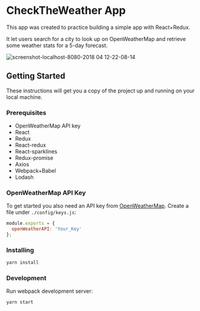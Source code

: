# CheckTheWeather App

This app was created to practice building a simple app with React+Redux.

It let users search for a city to look up on OpenWeatherMap and retrieve some weather stats for a 5-day forecast.

![screenshot-localhost-8080-2018 04 12-22-08-14](https://user-images.githubusercontent.com/21099219/38679554-064bcc24-3e9f-11e8-9c63-2663e03dd169.png)

## Getting Started

These instructions will get you a copy of the project up and running on your local machine.

### Prerequisites

* OpenWeatherMap API key
* React
* Redux
* React-redux
* React-sparklines
* Redux-promise
* Axios
* Webpack+Babel
* Lodash

### OpenWeatherMap API Key

To get started you also need an API key from [OpenWeatherMap](https://openweathermap.org/api). Create a file under `./config/keys.js`:

```js
module.exports = {
  openWeatherAPI: 'Your_Key'
};
```

### Installing

```bash
yarn install
```

### Development

Run webpack development server:

```bash
yarn start
```